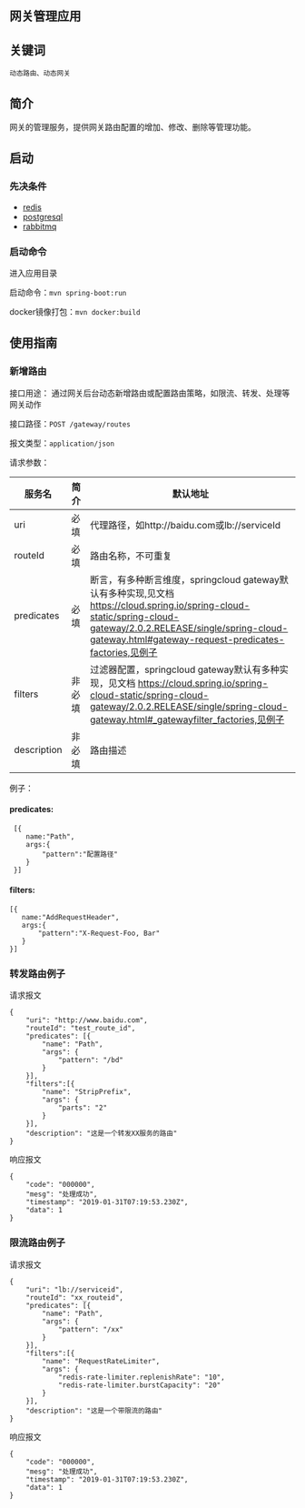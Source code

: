 网关管理应用
----------

## 关键词

`动态路由、动态网关`

## 简介

网关的管理服务，提供网关路由配置的增加、修改、删除等管理功能。

## 启动

### 先决条件

- [redis](http://redis.io/download)
- [postgresql](http://www.postgresql.org/)
- [rabbitmq](http://rabbitmq.io/download)

### 启动命令

进入应用目录

启动命令：`mvn spring-boot:run`

docker镜像打包：`mvn docker:build`

## 使用指南

### 新增路由

接口用途： 通过网关后台动态新增路由或配置路由策略，如限流、转发、处理等网关动作

接口路径：`POST /gateway/routes`

报文类型：`application/json`

请求参数：

| 服务名              |   简介              |  默认地址                |
|--------------------|---------------------|--------------------------|
| uri                | 必填                |  代理路径，如http://baidu.com或lb://serviceId   |
| routeId            | 必填                |  路由名称，不可重复      |
| predicates         | 必填                |  断言，有多种断言维度，springcloud gateway默认有多种实现,见文档 https://cloud.spring.io/spring-cloud-static/spring-cloud-gateway/2.0.2.RELEASE/single/spring-cloud-gateway.html#gateway-request-predicates-factories,见例子            |
| filters            | 非必填              |  过滤器配置，springcloud gateway默认有多种实现，见文档 https://cloud.spring.io/spring-cloud-static/spring-cloud-gateway/2.0.2.RELEASE/single/spring-cloud-gateway.html#_gatewayfilter_factories,见例子      |
| description        | 非必填              |  路由描述                |

例子：

#### predicates:

```
 [{
    name:"Path",   
    args:{
    	"pattern":"配置路径"
    }
 }]
 ```
 
#### filters:
 
 ```
 [{
	name:"AddRequestHeader",   
    args:{
    	"pattern":"X-Request-Foo, Bar"
    }
 }]
```


### 转发路由例子

请求报文

```
{
    "uri": "http://www.baidu.com",
    "routeId": "test_route_id",
    "predicates": [{
        "name": "Path",
        "args": {
            "pattern": "/bd"
        }
    }],
    "filters":[{
    	"name": "StripPrefix",
        "args": {
            "parts": "2"
        }
    }],
    "description": "这是一个转发XX服务的路由"
}
```
响应报文

```
{
    "code": "000000",
    "mesg": "处理成功",
    "timestamp": "2019-01-31T07:19:53.230Z",
    "data": 1
}
```

### 限流路由例子

请求报文

```
{
    "uri": "lb://serviceid",
    "routeId": "xx_routeid",
    "predicates": [{
    	"name": "Path",
        "args": {
            "pattern": "/xx"
        }
    }],
    "filters":[{
        "name": "RequestRateLimiter",
        "args": {
            "redis-rate-limiter.replenishRate": "10",
            "redis-rate-limiter.burstCapacity": "20"
        }
    }],
    "description": "这是一个带限流的路由"
}
```

响应报文

```
{
    "code": "000000",
    "mesg": "处理成功",
    "timestamp": "2019-01-31T07:19:53.230Z",
    "data": 1
}
```


